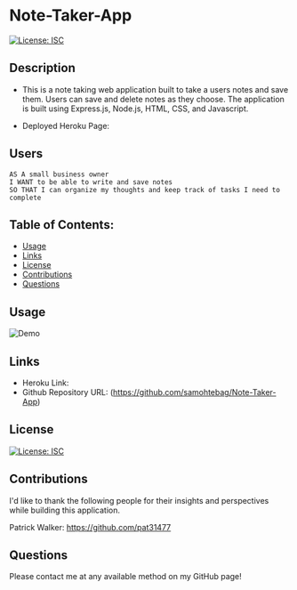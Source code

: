 # Note-Taker-App

[![License: ISC](https://img.shields.io/badge/License-ISC-blue.svg)](https://opensource.org/licenses/ISC)

## Description

* This is a note taking web application built to take a users notes and save them. Users can save and delete notes as they choose. The application is built using Express.js, Node.js, HTML, CSS, and Javascript.

* Deployed Heroku Page:

## Users

```
AS A small business owner
I WANT to be able to write and save notes
SO THAT I can organize my thoughts and keep track of tasks I need to complete
```

## Table of Contents:
  * [Usage](#usage)
  * [Links](#links)
  * [License](#license)
  * [Contributions](#contributions)
  * [Questions](#questions)

## Usage

 ![Demo](images/11-express-homework-demo-01.png)

## Links
 
  * Heroku Link: 
  * Github Repository URL: (https://github.com/samohtebag/Note-Taker-App)

## License

[![License: ISC](https://img.shields.io/badge/License-ISC-blue.svg)](https://opensource.org/licenses/ISC)

## Contributions

I'd like to thank the following people for their insights and perspectives while building this application.

Patrick Walker: https://github.com/pat31477
  

## Questions

Please contact me at any available method on my GitHub page!